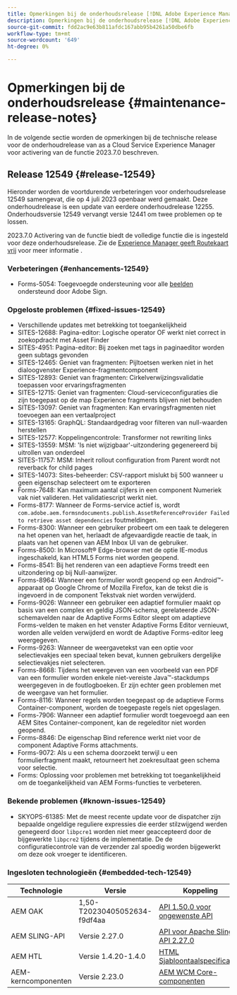 ```yaml
---
title: Opmerkingen bij de onderhoudsrelease [!DNL Adobe Experience Manager] as a Cloud Service gekoppeld aan activering van 2023.7.0-functies.
description: Opmerkingen bij de onderhoudsrelease [!DNL Adobe Experience Manager] as a Cloud Service gekoppeld aan activering van 2023.7.0-functies.
source-git-commit: fdd2ac9e63b811afdc167abb95b4261a50dbe6fb
workflow-type: tm+mt
source-wordcount: '649'
ht-degree: 0%

---
```


# Opmerkingen bij de onderhoudsrelease {#maintenance-release-notes}

In de volgende sectie worden de opmerkingen bij de technische release voor de onderhoudrelease van as a Cloud Service Experience Manager voor activering van de functie 2023.7.0 beschreven.

## Release 12549 {#release-12549}

Hieronder worden de voortdurende verbeteringen voor onderhoudsrelease 12549 samengevat, die op 4 juli 2023 openbaar werd gemaakt. Deze onderhoudrelease is een update van eerdere onderhoudrelease 12255. Onderhoudsversie 12549 vervangt versie 12441 om twee problemen op te lossen.

2023.7.0 Activering van de functie biedt de volledige functie die is ingesteld voor deze onderhoudsrelease. Zie de [Experience Manager geeft Routekaart vrij](https://experienceleague.adobe.com/docs/experience-manager-release-information/aem-release-updates/update-releases-roadmap.html) voor meer informatie .

### Verbeteringen {#enhancements-12549}

- Forms-5054: Toegevoegde ondersteuning voor alle [beelden](https://opensource.adobe.com/acrobat-sign/acrobat_sign_events/webhookeventsagreements.html) ondersteund door Adobe Sign.

### Opgeloste problemen {#fixed-issues-12549}

- Verschillende updates met betrekking tot toegankelijkheid
- SITES-12688: Pagina-editor: Logische operator OF werkt niet correct in zoekopdracht met Asset Finder
- SITES-4951: Pagina-editor: Bij zoeken met tags in paginaeditor worden geen subtags gevonden
- SITES-12465: Geniet van fragmenten: Pijltoetsen werken niet in het dialoogvenster Experience-fragmentcomponent
- SITES-12893: Geniet van fragmenten: Cirkelverwijzingsvalidatie toepassen voor ervaringsfragmenten
- SITES-12715: Geniet van fragmenten: Cloud-serviceconfiguraties die zijn toegepast op de map Experience fragments blijven niet behouden
- SITES-13097: Geniet van fragmenten: Kan ervaringsfragmenten niet toevoegen aan een vertaalproject
- SITES-13165: GraphQL: Standaardgedrag voor filteren van null-waarden herstellen
- SITES-12577: Koppelingencontrole: Transformer not rewriting links
- SITES-13559: MSM: &#39;Is niet wijzigbaar&#39;-uitzondering gegenereerd bij uitrollen van onderdeel
- SITES-11757: MSM: Inherit rollout configuration from Parent wordt not reverback for child pages
- SITES-14073: Sites-beheerder: CSV-rapport mislukt bij 500 wanneer u geen eigenschap selecteert om te exporteren
- Forms-7648: Kan maximum aantal cijfers in een component Numeriek vak niet valideren. Het validatiescript werkt niet.
- Forms-8177: Wanneer de Forms-service actief is, wordt `com.adobe.aem.formsndocuments.publish.AssetReferenceProvider Failed to retrieve asset dependencies` foutmeldingen.
- Forms-8300: Wanneer een gebruiker probeert om een taak te delegeren na het openen van het, herlaadt de afgevaardigde reactie de taak, in plaats van het openen van AEM Inbox UI van de gebruiker.
- Forms-8500: In Microsoft® Edge-browser met de optie IE-modus ingeschakeld, kan HTML5 Forms niet worden geopend.
- Forms-8541: Bij het renderen van een adaptieve Forms treedt een uitzondering op bij Null-aanwijzer.
- Forms-8964: Wanneer een formulier wordt geopend op een Android™-apparaat op Google Chrome of Mozilla Firefox, kan de tekst die is ingevoerd in de component Tekstvak niet worden verwijderd.
- Forms-9026: Wanneer een gebruiker een adaptief formulier maakt op basis van een complex en geldig JSON-schema, gerelateerde JSON-schemavelden naar de Adaptive Forms Editor sleept om adaptieve Forms-velden te maken en het venster Adaptive Forms Editor vernieuwt, worden alle velden verwijderd en wordt de Adaptive Forms-editor leeg weergegeven.
- Forms-9263: Wanneer de weergavetekst van een optie voor selectievakjes een speciaal teken bevat, kunnen gebruikers dergelijke selectievakjes niet selecteren.
- Forms-8668: Tijdens het weergeven van een voorbeeld van een PDF van een formulier worden enkele niet-vereiste Java™-stackdumps weergegeven in de foutlogboeken. Er zijn echter geen problemen met de weergave van het formulier.
- Forms-8116: Wanneer regels worden toegepast op de adaptieve Forms Container-component, worden de toegepaste regels niet opgeslagen.
- Forms-7906: Wanneer een adaptief formulier wordt toegevoegd aan een AEM Sites Container-component, kan de regeleditor niet worden geopend.
- Forms-8846: De eigenschap Bind reference werkt niet voor de component Adaptive Forms attachments.
- Forms-9072: Als u een schema doorzoekt terwijl u een formulierfragment maakt, retourneert het zoekresultaat geen schema voor selectie.
- Forms: Oplossing voor problemen met betrekking tot toegankelijkheid om de toegankelijkheid van AEM Forms-functies te verbeteren.

### Bekende problemen {#known-issues-12549}

- SKYOPS-61385: Met de meest recente update voor de dispatcher zijn bepaalde ongeldige reguliere expressies die eerder stilzwijgend werden genegeerd door `libpcre1` worden niet meer geaccepteerd door de bijgewerkte `libpcre2` tijdens de implementatie. De de configuratiecontrole van de verzender zal spoedig worden bijgewerkt om deze ook vroeger te identificeren.

### Ingesloten technologieën {#embedded-tech-12549}

| Technologie | Versie | Koppeling |
|---|---|---|
| AEM OAK | 1,50-T20230405052634-f9df4aa | [API 1.50.0 voor ongewenste API](https://www.javadoc.io/doc/org.apache.jackrabbit/oak-api/1.50.0/index.html) |
| AEM SLING-API | Versie 2.27.0 | [API voor Apache Sling API 2.27.0](https://www.javadoc.io/doc/org.apache.sling/org.apache.sling.api/latest/index.html) |
| AEM HTL | Versie 1.4.20-1.4.0 | [HTML Sjabloontaalspecificaties](https://github.com/adobe/htl-spec) |
| AEM-kerncomponenten | Versie 2.23.0 | [AEM WCM Core-componenten](https://github.com/adobe/aem-core-wcm-components) |
